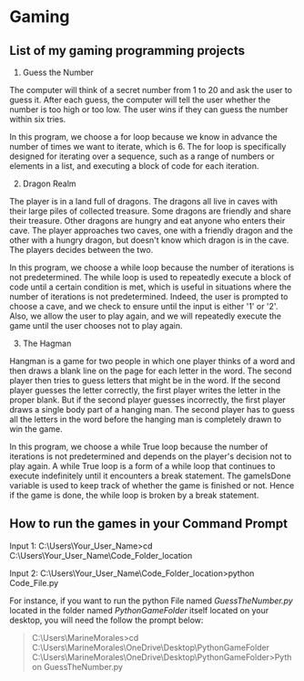 # Gaming

## List of my gaming programming projects

1. Guess the Number

The computer will think of a secret number from 1 to 20 and ask the user to guess it.  After each guess, the computer will tell the user whether the number is too high or too low. The user wins if they can guess the number within six tries.

In this program, we choose a for loop because we know in advance the number of times we want to iterate, which is 6. The for loop is specifically designed for iterating over a sequence, such as a range of numbers or elements in a list, and executing a block of code for each iteration. 

2. Dragon Realm

The player is in a land full of dragons. The dragons all live in caves with their large piles of collected treasure. Some dragons are friendly and share their treasure. Other dragons are hungry and eat anyone who enters their cave. The player approaches two caves, one with a friendly dragon and the other with a hungry dragon, but doesn't know which dragon is in the cave. The players decides between the two.

In this program, we choose a while loop because the number of iterations is not predetermined. The while loop is used to repeatedly execute a block of code until a certain condition is met, which is useful in situations where the number of iterations is not predetermined. Indeed, the user is prompted to choose a cave, and we check to ensure until the input is either '1' or '2'. Also, we allow the user to play again, and we will repeatedly execute the game until the user chooses not to play again. 

3. The Hagman

Hangman is a game for two people in which one player thinks of a word and then draws a blank line on the page for each letter in the word. The second player then tries to guess letters that might be in the word. If the second player guesses the letter correctly, the first player writes the letter in the proper blank.
But if the second player guesses incorrectly, the first player draws a single body part of a hanging man. The second player has to guess all the letters in the word before the hanging man is completely drawn to win the game.

In this program, we choose a while True loop because the number of iterations is not predetermined and depends on the player's decision not to play again. A while True loop is a form of a while loop that continues to execute indefinitely until it encounters a break statement. The gameIsDone variable is used to keep track of whether the game is finished or not. Hence if the game is done, the while loop is broken by a break statement.

## How to run the games in your Command Prompt

Input 1: C:\Users\Your_User_Name>cd C:\Users\Your_User_Name\Code_Folder_location

Input 2: C:\Users\Your_User_Name\Code_Folder_location>python Code_File.py 

For instance, if you want to run the python File named *GuessTheNumber.py* located in the folder named *PythonGameFolder* itself located on your desktop, you will need the follow the prompt below:

>C:\Users\MarineMorales>cd C:\Users\MarineMorales\OneDrive\Desktop\PythonGameFolder
>C:\Users\MarineMorales\OneDrive\Desktop\PythonGameFolder>Python GuessTheNumber.py
